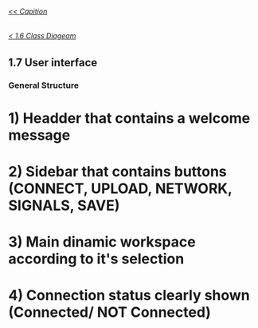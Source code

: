 ###### [<< Capition](/Documentation/Capition.md)
###### [< 1.6 Class Diageam](/Documentation/Chapter%201%20-%20Design%20and%20Architecture/1.6%20Class%20Diagram.md)

## 1.7 User interface

### General Structure

# 1) Headder that contains a welcome message
# 2) Sidebar that contains buttons (CONNECT, UPLOAD, NETWORK, SIGNALS, SAVE)
# 3) Main dinamic workspace according to it's selection
# 4) Connection status clearly shown (Connected/ NOT Connected)
